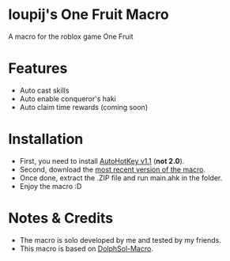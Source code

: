 # loupij's One Fruit Macro
A macro for the roblox game One Fruit

# Features
- Auto cast skills
- Auto enable conqueror's haki
- Auto claim time rewards (coming soon)

# Installation
- First, you need to install [AutoHotKey v1.1](https://www.autohotkey.com/) (**not 2.0**).
- Second, download the [most recent version of the macro](https://github.com/BuilderDolphin/dolphSol-Macro/releases/latest).
- Once done, extract the .ZIP file and run main.ahk in the folder.
- Enjoy the macro :D

# Notes & Credits
- The macro is solo developed by me and tested by my friends.
- This macro is based on [DolphSol-Macro](https://github.com/BuilderDolphin/dolphSol-Macro).
